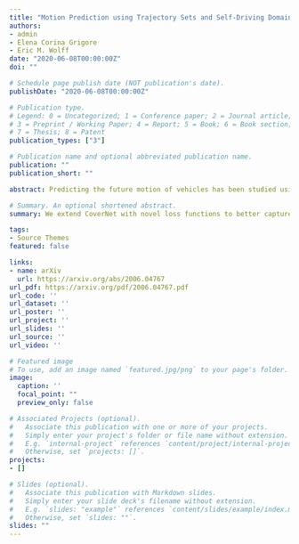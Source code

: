 ```yaml
---
title: "Motion Prediction using Trajectory Sets and Self-Driving Domain Knowledge"
authors:
- admin
- Elena Corina Grigore
- Eric M. Wolff
date: "2020-06-08T00:00:00Z"
doi: ""

# Schedule page publish date (NOT publication's date).
publishDate: "2020-06-08T00:00:00Z"

# Publication type.
# Legend: 0 = Uncategorized; 1 = Conference paper; 2 = Journal article;
# 3 = Preprint / Working Paper; 4 = Report; 5 = Book; 6 = Book section;
# 7 = Thesis; 8 = Patent
publication_types: ["3"]

# Publication name and optional abbreviated publication name.
publication: ""
publication_short: ""

abstract: Predicting the future motion of vehicles has been studied using various techniques, including stochastic policies, generative models, and regression. Recent work has shown that classification over a trajectory set, which approximates possible motions, achieves state-of-the-art performance and avoids issues like mode collapse. However, map information and the physical relationships between nearby trajectories is not fully exploited in this formulation. We build on classification-based approaches to motion prediction by adding an auxiliary loss that penalizes off-road predictions. This auxiliary loss can easily be pretrained using only map information (e.g., off-road area), which significantly improves performance on small datasets. We also investigate weighted cross-entropy losses to capture spatial-temporal relationships among trajectories. Our final contribution is a detailed comparison of classification and ordinal regression on two public self-driving datasets.

# Summary. An optional shortened abstract.
summary: We extend CoverNet with novel loss functions to better capture geometric relationships in the trajectory set.

tags:
- Source Themes
featured: false

links:
- name: arXiv
  url: https://arxiv.org/abs/2006.04767
url_pdf: https://arxiv.org/pdf/2006.04767.pdf
url_code: ''
url_dataset: ''
url_poster: ''
url_project: ''
url_slides: ''
url_source: ''
url_video: ''

# Featured image
# To use, add an image named `featured.jpg/png` to your page's folder. 
image:
  caption: ''
  focal_point: ""
  preview_only: false

# Associated Projects (optional).
#   Associate this publication with one or more of your projects.
#   Simply enter your project's folder or file name without extension.
#   E.g. `internal-project` references `content/project/internal-project/index.md`.
#   Otherwise, set `projects: []`.
projects:
- []

# Slides (optional).
#   Associate this publication with Markdown slides.
#   Simply enter your slide deck's filename without extension.
#   E.g. `slides: "example"` references `content/slides/example/index.md`.
#   Otherwise, set `slides: ""`.
slides: ""
---
```

